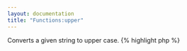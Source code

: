 ```yaml
---
layout: documentation
title: "Functions:upper"
---
```


Converts a given string to upper case.
{% highlight php %}
<?php
upper(string $value)
{% endhighlight %}

* **value**: string to convert

## Example
{% highlight smarty %}
{upper('This is a String')}
{% endhighlight %}

## Output
{% highlight text %}
THIS IS A STRING
{% endhighlight %}
